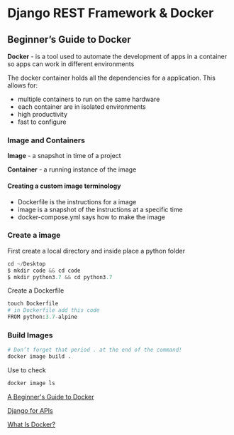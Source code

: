# Django REST Framework & Docker

## Beginner’s Guide to Docker

**Docker** - is a tool used to automate the development of apps in a container so apps can work in different environments

The docker container holds all the dependencies for a application. This allows for:

- multiple containers to run on the same hardware
- each container are in isolated environments
- high productivity
- fast to configure

### Image and Containers

**Image** - a snapshot in time of a project

**Container** - a running instance of the image

#### Creating a custom image terminology

- Dockerfile is the instructions for a image
- image is a snapshot of the instructions at a specific time
- docker-compose.yml says how to make the image

### Create a image

First create a local directory and inside place a python folder

```python
cd ~/Desktop
$ mkdir code && cd code
$ mkdir python3.7 && cd python3.7
```

Create a Dockerfile

```python
touch Dockerfile
# in Dockerfile add this code
FROM python:3.7-alpine
```

### Build Images

```python
# Don’t forget that period . at the end of the command!
docker image build .
```

Use  to check

```py
docker image ls
```

[A Beginner's Guide to Docker](https://wsvincent.com/beginners-guide-to-docker/)

[Django for APIs](https://djangoforapis.com/library-website-and-api/)

[What Is Docker?](https://www.youtube.com/watch?v=rOTqprHv1YE)
